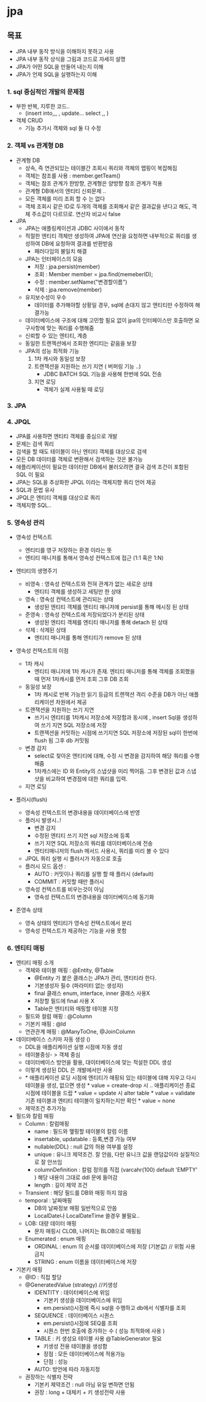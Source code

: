 #  jpa 

## 목표
* JPA 내부 동작 방식을 이해하지 못하고 사용
* JPA 내부 동작 상식을 그림과 코드로 자세히 설명
* JPA가 어떤 SQL을 만들어 내는지 이해
* JPA가 언제 SQL을 실행하는지 이해


### 1. sql 중심적인 개발의 문제점
- 부한 반복, 지루한 코드..
    - (insert into,,, , update... select ,, )
- 객체 CRUD
    - 기능 추가시 객체와 sql 둘 다 수정

### 2. 객체 vs 관계형 DB 
*  관계형 DB
    * 상속, 즉 연관되있는 테이블간 조회시 쿼리와 객체의 맵핑이 복잡해짐
    * 객체는 참조를 사용 : member.getTeam()
    * 객체는 참조 관계가 한방향, 관계형은 양방향 참조 관계가 적용
    * 관계형 DB애서의 엔티티 신뢰문제 .. 
    * 모든 객체를 미리 조회 할 수 는 없다
    * 객체 조회시 같은 ID로 두개의 객체를 조회해서 같은 결과값을 낸다고 해도, 객체 주소값이 다르므로. 연산자 비교시 false 
* JPA
    * JPA는 애플링케이션과 JDBC 사이에서 동작
    * 적절한 엔티티 객체만 생성하여 JPA에 연산을 요청하면 내부적으로 쿼리를 생성하여 DB에 요청하여 결과를 반환받음
        * 패러다임의 불일치 해결
    * JPA는 인터페이스의 모음
        * 저장 : jpa.persist(member)
        * 조회 : Member member = jpa.find(memeberID);
        * 수정 : member.setName("변경할이름") 
        * 삭제 : jpa.remove(member)
    * 유지보수성이 우수
        * 데이터를 추가해야할 상황일 경우, sql에 손대지 않고 엔티티만 수정하여 해결가능
    * 데이터베이스에 구조에 대해 고민할 필요 없이 jpa의 인터페이스만 호출하면 요구사항에 맞는 쿼리를 수행해줌
    * 신뢰할 수 있는 엔티티, 계층
    * 동일한 트랜젝션에서 조회한 엔티티는 같음을 보장
    * JPA의 성능 최적화 기능
        1. 1차 캐시와 동일성 보장
        2. 트랜잭션을 지원하는 쓰기 지연 ( 버퍼링 기능 ..)
            - JDBC BATCH SQL 기능을 사용해 한번에 SQL 전송
        3. 지연 로딩
            - 객체가 실제 사용될 때 로딩

### 3. JPA

### 4. JPQL
* JPA를 사용하면 엔티티 객체를 중심으로 개발
* 문제는 검색 쿼리
* 검색을 할 때도 테이블이 아닌 엔티티 객체를 대상으로 검색
* 모든 DB 데이터를 객체로 변환해서 검색하는 것은 불가능
* 애플리케이션이 필요한 데이터만  DB에서 불러오려면 결국 검색 조건이 포함된 SQL 이 필요
* JPA는 SQL을 추상화한 JPQL 이라는 객체지향 쿼리 언어 제공
* SQL과 문법 유사
* JPQL은 엔티티 객체를 대상으로 쿼리
* 객체지향 SQL..


### 5. 영속성 관리
* 영속성 컨텍스트
    * 엔티티를 영구 저장하는 환경 이라는 뜻
    * 엔티티 매니저를 통해서 영속성 컨텍스트에 접근 (1:1 혹은 1:N)
* 엔티티의 생명주기
    * 비영속 : 영속성 컨텍스트와 전혀 관계가 없는 새로운 상태
        * 엔티티 객체를 생성하고 세팅만 한 상태
    * 영속 : 영속성 컨텍스트에 관리되는 상태
        * 생성된 엔티티 객체를 엔티티 매니저에 persist를 통해 메시징 된 상태
    * 준영속 : 영속성 컨텍스트에 저장되었다가 분리된 상태
        * 생성된 엔티티 객체를 엔티티 매니저를 통해 detach 된 상태
    * 삭제 : 삭제된 상태
        * 엔티티 매니저를 통해 엔티티가 remove 된 상태
* 영속성 컨텍스트의 이점
    * 1차 캐시
        * 엔티티 매니저에 1차 캐시가 존재. 엔티티 매니저를 통해 객체를 조회했을 때 먼저 1차캐시를 먼저 조회 그후 DB 조회
    * 동일성 보장
        * 1차 캐시로 반복 가능한 읽기 등급의 트랜잭션 격리 수준을 DB가 아닌 애플리케이션 차원에서 제공 
    * 트랜잭션을 지원하는 쓰기 지연
        * 쓰기시 엔티티를 1차캐시 저장소에 저장함과 동시에 , insert Sql을 생성하여 쓰기 지연 SQL 저장소에 저장
        * 트랜젝션을 커밋하는 시점에 쓰기지연 SQL 저장소에 저장된 sql이 한번에 flush 됨 그후 db 커밋됨
    * 변경 감지
        * select로 찾아온 엔티티에 대해, 수정 시 변경을 감지하여 해당 쿼리를 수행해줌
        * 1차캐스에는 ID 와 Entity의 스냅샷을 미리 찍어둠. 그후 변경된 값과 스냅샷을 비교하여 변경점에 대한 쿼리를 입력.
    * 지연 로딩
    
    
* 플러시(flush)
    * 영속성 컨텍스트의 변경내용을 데이터베이스에 반영
    * 플러시 발생시..!
        * 변경 감지
        * 수정된 엔티티 쓰기 지연 sql 저장소에 등록
        * 쓰기 지연 SQL 저장소의 쿼리를 데이터베이스에 전송
        * 엔티티매니저의 flush 메서드 사용시, 쿼리를 미리 볼 수 있다
    * JPQL 쿼리 실행 시 플러시가 자동으로 호출
    * 플러시 모드 옵션 :
        * AUTO : 커밋이나 쿼리를 실행 할 때 플러시 (default)
        * COMMIT : 커밋할 때만 플러시
     * 영속성 컨텍스트를 비우는것이 아님
        * 영속성 컨텍스트의 변경내용을 데이터베이스에 동기화
        
* 준영속 상태
    * 영속 상태의 엔티티가 영속성 컨텍스트에서 분리
    * 영속성 컨텍스트가 제공하는 기능을 사용 못함

### 6. 엔티티 매핑
* 엔티티 매핑 소개
    * 객체와 테이블 매핑 : @Entity, @Table
        * @Entity 가 붙은 클래스는 JPA가 관리, 엔티티라 한다.
        * 기본생성자 필수 (파라미터 없는 생성자)
        * final 클래스 enum, interface, inner 클래스 사용X 
        * 저장할 필드에 final 사용 X 
        * Table은 엔티티와 매핑할 테이블 지정
    * 필드와 컬럼 매핑 : @Column
    * 기본키 매핑 : @Id
    * 연관관계 매핑 : @ManyToOne, @JoinColumn
* 데이터베이스 스키마 자동 생성 ()
    * DDL을 애플리케이션 실행 시점에 자동 생성
    * 테이블중싱- > 객체 중심
    * 데이터베이스 방언을 활용, 대이터베이스에 맞는 적설한 DDL 생성
    * 이렇게 생성된 DDL 은 개발에서만 사용
    * <property name="hibernate.hbm2ddl.auto" value="create"/>
        * 애플리케이션 로딩 시점에 엔티티가 매핑되 있는 테이블에 대해 지우고 다시 테이블을 생성, 없으면 생성
        * value = create-drop 시 .. 애플리케이션 종료 시점에 테이블을 드랍
        * value = update 시 alter table
        * value = validate 기존 테이블과 엔티티 테이블이 일치하는지만 확인
        * value = none 
    * 제약조건 추가가능
* 필드와 칼럼 매핑
    * Column : 칼럼매핑
        * name : 필드와 맾핑할 테이블의 칼럼 이름
        * insertable, updatable : 등록,변경 가능 여부
        * nullable(DDL) : null 값의 허용 여부를 설정
        * unique : 유니크 제약조건. 잘 안씀, 다만 유니크 값을 랜덤값이라 실질적으로 잘 안쓰임
        * columnDefinition : 칼럼 정의를 직접 (varcahr(100) default 'EMPTY' ) 해당 내용이 그대로 ddl 문에 들어감
        * length : 길이 제약 조건
    * Transient : 해당 필드를 DB와 매핑 하지 않음
    * temporal : 날짜매핑
        * DB의 날짜정보 매핑 일반적으로 안씀
        * LocalDate나 LocalDateTime 쓸경우 불필요..
    * LOB: 대량 데이터 매핑
        * 문자 매핑시 CLOB, 나머지는 BLOB으로 매핑됨
    * Enumerated : enum 매핑
        * ORDINAL : enum 의 순서를 데이터베이스에 저장 (기본값) // 위험 사용 금지
        * STRING : enum 이름을 데이터베이스에 저장 
* 기본키 매핑
    * @ID : 직접 할당
    * @GeneratedValue (strategy)  //키생성
        * IDENTITY : 데이터베이스에 위임
            * 기본키 생성을 데이터베이스에 위임
            * em.persist()시점에 즉시 sql을 수행하고 db에서 식별자를 조회
        * SEQUENCE : 데이터베이스 시퀀스 
            * em.persist()시점에 SEQ를 조회
            * 시퀀스 한번 호출에 증가하는 수 ( 성능 최적화에 사용 )
        * TABLE : 키 생성요 테이블 사용 @TableGenerator 필요
            * 키생성 전용 테이블을 생성함
            * 장점 : 모든 데이터베이스에 적용가능
            * 단점 : 성능
        * AUTO: 방언에 따라 자동지정
    * 권장하는 식별자 전략
        * 기본키 제약조건 : null 아님 유일 변하면 안됨
        * 권장 : long + 대체키 + 키 생성전략 사용
    